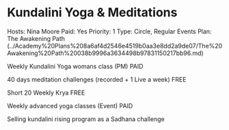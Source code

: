 # Kundalini Yoga & Meditations

Hosts: Nina Moore
Paid: Yes
Priority: 1
Type: Circle, Regular Events
Plan: The Awakening Path (../Academy%20Plans%208a6af4d2546e4519b0aa3e8dd2a9de07/The%20Awakening%20Path%20038b9996a3634498b97831150217bb96.md)

Weekly Kundalini Yoga womans class (PM) PAID

40 days meditation challenges (recorded + 1 Live a week) FREE 

Short 20 Weekly Krya FREE

Weekly advanced yoga classes (Event) PAID 

Selling kundalini rising program as a Sadhana challenge